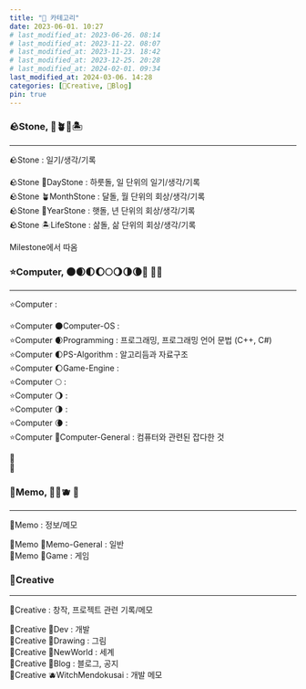 ```yaml
---
title: "📘 카테고리"
date: 2023-06-01. 10:27
# last_modified_at: 2023-06-26. 08:14
# last_modified_at: 2023-11-22. 08:07
# last_modified_at: 2023-11-23. 18:42
# last_modified_at: 2023-12-25. 20:28
# last_modified_at: 2024-02-01. 09:34
last_modified_at: 2024-03-06. 14:28
categories: [🔖Creative, 📘Blog]
pin: true
---
```


### 🪨Stone, 🌱🪴🌴🏝️

---

🪨Stone : 일기/생각/기록  

🪨Stone 🌱DayStone : 하룻돌, 일 단위의 일기/생각/기록  
🪨Stone 🪴MonthStone : 달돌, 월 단위의 회상/생각/기록  
🪨Stone 🌴YearStone : 햇돌, 년 단위의 회상/생각/기록  
🪨Stone 🏝️LifeStone : 삶돌, 삶 단위의 회상/생각/기록  

Milestone에서 따옴  

### ⭐Computer, 🌑🌒🌓🌔🌕🌖🌗🌘🌚 💫🫧

---

⭐Computer :  

⭐Computer 🌑Computer-OS :  
⭐Computer 🌒Programming : 프로그래밍, 프로그래밍 언어 문법 (C++, C#)  
⭐Computer 🌓PS-Algorithm : 알고리듬과 자료구조  
⭐Computer 🌔Game-Engine :  
⭐Computer 🌕 :  
⭐Computer 🌖 :  
⭐Computer 🌗 :  
⭐Computer 🌘 :  
⭐Computer 🌚Computer-General : 컴퓨터와 관련된 잡다한 것  

💫  
🫧  

### 🌳Memo, 🥑🍋🫐 🧃

---

🌳Memo : 정보/메모  

🌳Memo 🥑Memo-General : 일반  
🌳Memo 🍋Game : 게임  

### 🔖Creative

---

🔖Creative : 창작, 프로젝트 관련 기록/메모

🔖Creative 📕Dev : 개발  
🔖Creative 📙Drawing : 그림  
🔖Creative 📗NewWorld : 세계  
🔖Creative 📘Blog : 블로그, 공지  
🔖Creative 🫐WitchMendokusai : 개발 메모  
